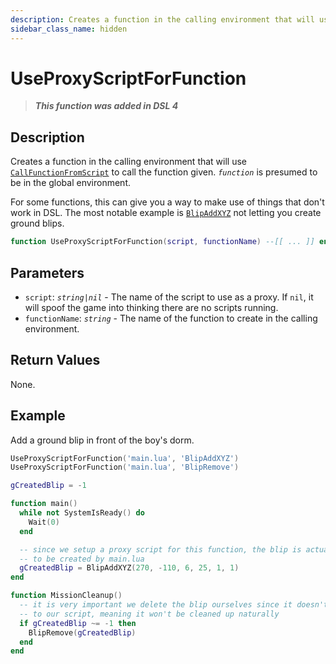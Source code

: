 ```yaml
---
description: Creates a function in the calling environment that will use `CallFunctionFromScript` to call the function given.
sidebar_class_name: hidden
---
```


# UseProxyScriptForFunction

> **_This function was added in DSL 4_**

## Description

Creates a function in the calling environment that will use [`CallFunctionFromScript`](./CallFunctionFromScript) to call the function given. _`function`_ is presumed to be in the global environment.

For some functions, this can give you a way to make use of things that don't work in DSL. The most notable example is [`BlipAddXYZ`](/docs/game-reference/global-functions/BlipAddXYZ) not letting you create ground blips.

```lua
function UseProxyScriptForFunction(script, functionName) --[[ ... ]] end
```

## Parameters

- `script`: _`string|nil`_ - The name of the script to use as a proxy. If `nil`, it will spoof the game into thinking there are no scripts running.
- `functionName`: _`string`_ - The name of the function to create in the calling environment.

## Return Values

None.

## Example

Add a ground blip in front of the boy's dorm.

```lua
UseProxyScriptForFunction('main.lua', 'BlipAddXYZ')
UseProxyScriptForFunction('main.lua', 'BlipRemove')

gCreatedBlip = -1

function main()
  while not SystemIsReady() do
    Wait(0)
  end

  -- since we setup a proxy script for this function, the blip is actually going
  -- to be created by main.lua
  gCreatedBlip = BlipAddXYZ(270, -110, 6, 25, 1, 1)
end

function MissionCleanup()
  -- it is very important we delete the blip ourselves since it doesn't belong
  -- to our script, meaning it won't be cleaned up naturally
  if gCreatedBlip ~= -1 then
    BlipRemove(gCreatedBlip)
  end
end
```
